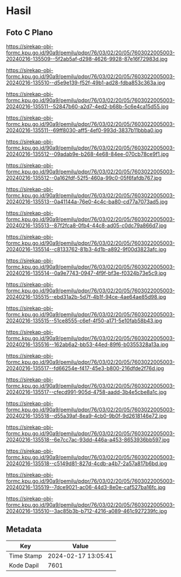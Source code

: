 # Hasil

## Foto C Plano

https://sirekap-obj-formc.kpu.go.id/90a9/pemilu/pdpr/76/03/02/20/05/7603022005003-20240216-135509--5f2ab5af-d298-4626-9928-87e16f72983d.jpg

https://sirekap-obj-formc.kpu.go.id/90a9/pemilu/pdpr/76/03/02/20/05/7603022005003-20240216-135510--d5e9e139-f52f-49b1-ad28-fdba853c363a.jpg

https://sirekap-obj-formc.kpu.go.id/90a9/pemilu/pdpr/76/03/02/20/05/7603022005003-20240216-135511--52847b60-a2d7-4ed2-b68b-5c6e4ca15d55.jpg

https://sirekap-obj-formc.kpu.go.id/90a9/pemilu/pdpr/76/03/02/20/05/7603022005003-20240216-135511--69ff8030-aff5-4ef0-993d-3837b11bbba0.jpg

https://sirekap-obj-formc.kpu.go.id/90a9/pemilu/pdpr/76/03/02/20/05/7603022005003-20240216-135512--09adab9e-b268-4e68-84ee-070cb78ce9f1.jpg

https://sirekap-obj-formc.kpu.go.id/90a9/pemilu/pdpr/76/03/02/20/05/7603022005003-20240216-135512--0a162fdf-52f5-460a-99c0-05f6fafdb767.jpg

https://sirekap-obj-formc.kpu.go.id/90a9/pemilu/pdpr/76/03/02/20/05/7603022005003-20240216-135513--0a41144a-76e0-4c4c-ba80-cd77a7073ad5.jpg

https://sirekap-obj-formc.kpu.go.id/90a9/pemilu/pdpr/76/03/02/20/05/7603022005003-20240216-135513--87f2fca8-0fb4-44c8-ad05-c0dc79a866d7.jpg

https://sirekap-obj-formc.kpu.go.id/90a9/pemilu/pdpr/76/03/02/20/05/7603022005003-20240216-135514--c8133762-81b3-4d1b-a892-9f00d3823afc.jpg

https://sirekap-obj-formc.kpu.go.id/90a9/pemilu/pdpr/76/03/02/20/05/7603022005003-20240216-135514--0a9e7743-0947-4f9f-bf3e-f0324b73e5c9.jpg

https://sirekap-obj-formc.kpu.go.id/90a9/pemilu/pdpr/76/03/02/20/05/7603022005003-20240216-135515--ebd31a2b-5d7f-4b1f-94ce-4ae64ae85d98.jpg

https://sirekap-obj-formc.kpu.go.id/90a9/pemilu/pdpr/76/03/02/20/05/7603022005003-20240216-135515--51ce8555-c6ef-4f50-a171-5e10fab58b43.jpg

https://sirekap-obj-formc.kpu.go.id/90a9/pemilu/pdpr/76/03/02/20/05/7603022005003-20240216-135516--162ab6a2-bb53-44ed-89f6-b0355328a13a.jpg

https://sirekap-obj-formc.kpu.go.id/90a9/pemilu/pdpr/76/03/02/20/05/7603022005003-20240216-135517--fd66254e-f417-45e3-b800-216dfde2f76d.jpg

https://sirekap-obj-formc.kpu.go.id/90a9/pemilu/pdpr/76/03/02/20/05/7603022005003-20240216-135517--cfecd991-905d-4758-aadd-3b4e5cbe8a1c.jpg

https://sirekap-obj-formc.kpu.go.id/90a9/pemilu/pdpr/76/03/02/20/05/7603022005003-20240216-135518--d55a39af-8ea9-4cb0-9b0f-9d2618146e72.jpg

https://sirekap-obj-formc.kpu.go.id/90a9/pemilu/pdpr/76/03/02/20/05/7603022005003-20240216-135518--6e7cc7ac-93dd-446a-a453-8653936bb597.jpg

https://sirekap-obj-formc.kpu.go.id/90a9/pemilu/pdpr/76/03/02/20/05/7603022005003-20240216-135518--c5149d81-827d-4cdb-a4b7-2a57a817b6bd.jpg

https://sirekap-obj-formc.kpu.go.id/90a9/pemilu/pdpr/76/03/02/20/05/7603022005003-20240216-135519--7dce9021-ac06-44d3-8e0e-caf527ba16fc.jpg

https://sirekap-obj-formc.kpu.go.id/90a9/pemilu/pdpr/76/03/02/20/05/7603022005003-20240216-135510--3ac85b3b-b712-4216-a089-461c927239fc.jpg


## Metadata

| Key        | Value               |
| ---------- | ------------------- |
| Time Stamp | 2024-02-17 13:05:41 |
| Kode Dapil | 7601                |



